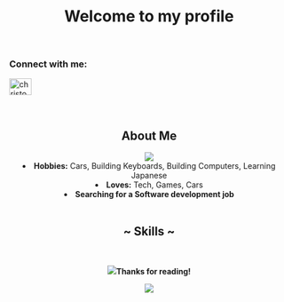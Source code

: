 <body>
<center>
    <div>
        <h1>Welcome to my profile</h1>
        <br>
            <div align="center">
                <h3 align="left">Connect with me:</h3>
					<p align="left">
						<a href="https://linkedin.com/in/christopher-luevano-b86256335" target="blank"><img align="center" src="https://raw.githubusercontent.com/rahuldkjain/github-profile-readme-generator/master/src/images/icons/Social/linked-in-alt.svg" alt="christopher-luevano-b86256335" height="30" width="40" /></a>
					</p>
                    <br>
            </div>
    </div>
    <div>
        <h2 align="center">About Me</h2>
        <div align="center">
            <img src="https://media1.tenor.com/m/YBa0gyJxaA0AAAAd/180sx-car.gif">
            <li>
			<b>Hobbies:</b> Cars, Building Keyboards, Building Computers, Learning Japanese			
            </li>
            <li>
            <b>Loves:</b> Tech, Games, Cars
            </li>
            <li>
            <b>Searching for a Software development job
            </li>
        </div>
    </div>
    <br>
    <div>
        <h2 align="center"> ~ Skills ~</h2>
        <p></p>
        <div align="center">
        </div>
    </div>
    <div>
        <br>
        <p align="center"> <img src="https://img.shields.io/badge/c-%2300599C.svg?style=for-the-badge&logo=c&logoColor=white> ![C++](https://img.shields.io/badge/c++-%2300599C.svg?style=for-the-badge&logo=c%2B%2B&logoColor=white) ![C#](https://img.shields.io/badge/c%23-%23239120.svg?style=for-the-badge&logo=csharp&logoColor=white) ![Java](https://img.shields.io/badge/java-%23ED8B00.svg?style=for-the-badge&logo=openjdk&logoColor=white) ![Python](https://img.shields.io/badge/python-3670A0?style=for-the-badge&logo=python&logoColor=ffdd54) ![PHP](https://img.shields.io/badge/php-%23777BB4.svg?style=for-the-badge&logo=php&logoColor=white) ![JavaScript](https://img.shields.io/badge/javascript-%23323330.svg?style=for-the-badge&logo=javascript&logoColor=%23F7DF1E) ![HTML5](https://img.shields.io/badge/html5-%23E34F26.svg?style=for-the-badge&logo=html5&logoColor=white)	![CSS3](https://img.shields.io/badge/css3-%231572B6.svg?style=for-the-badge&logo=css3&logoColor=white)	![Lua](https://img.shields.io/badge/lua-%232C2D72.svg?style=for-the-badge&logo=lua&logoColor=white)	![TypeScript](https://img.shields.io/badge/typescript-%23007ACC.svg?style=for-the-badge&logo=typescript&logoColor=white) ![React](https://img.shields.io/badge/react-%2320232a.svg?style=for-the-badge&logo=react&logoColor=%2361DAFB)<br>
        <br> ![TensorFlow](https://img.shields.io/badge/TensorFlow-%23FF6F00.svg?style=for-the-badge&logo=TensorFlow&logoColor=white) ![Linux](https://img.shields.io/badge/Linux-FCC624?style=for-the-badge&logo=linux&logoColor=black) <	![Windows](https://img.shields.io/badge/Windows-0078D6?style=for-the-badge&logo=windows&logoColor=white) ![Git](https://img.shields.io/badge/git-%23F05033.svg?style=for-the-badge&logo=git&logoColor=white)  ![GitLab](https://img.shields.io/badge/gitlab-%23181717.svg?style=for-the-badge&logo=gitlab&logoColor=white) ![Pytest](https://img.shields.io/badge/pytest-%23ffffff.svg?style=for-the-badge&logo=pytest&logoColor=2f9fe3) ![MySQL](https://img.shields.io/badge/mysql-4479A1.svg?style=for-the-badge&logo=mysql&logoColor=white) ![MicrosoftSQLServer](https://img.shields.io/badge/Microsoft%20SQL%20Server-CC2927?style=for-the-badge&logo=microsoft%20sql%20server&logoColor=white) ![SQLite](https://img.shields.io/badge/sqlite-%2307405e.svg?style=for-the-badge&logo=sqlite&logoColor=white) ![Postgres](https://img.shields.io/badge/postgres-%23316192.svg?style=for-the-badge&logo=postgresql&logoColor=white) <br>
        I have a Bachelor's degree in Computer Engineering. I have experience in both front and back end web development. Also, hardware design and programming. I'm learning a little about machine learning and AI in my free time.
        </p>
    </div>
    <br>
    <div>
        <h2 align="center">Thanks for reading!</h2>
        <br />
        <div align="center">
        <img src="https://media1.tenor.com/m/bkTEPU_jARcAAAAd/cat-is-super-cool-and-here-cat.gif">
    </div>
        
</center>
</body>
